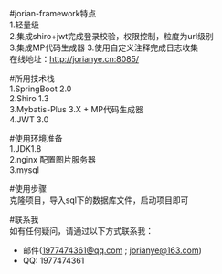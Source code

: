#jorian-framework特点  
1.轻量级   
2.集成shiro+jwt完成登录校验，权限控制，粒度为url级别  
3.集成MP代码生成器
3.使用自定义注释完成日志收集  
在线地址：http://jorianye.cn:8085/

#所用技术栈  
1.SpringBoot 2.0  
2.Shiro 1.3  
3.Mybatis-Plus 3.X + MP代码生成器  
4.JWT 3.0

#使用环境准备  
1.JDK1.8  
2.nginx 配置图片服务器  
3.mysql   

#使用步骤  
克隆项目，导入sql下的数据库文件，启动项目即可

#联系我  
如有任何疑问，请通过以下方式联系我：  
* 邮件(1977474361@qq.com ; jorianye@163.com)    
* QQ: 1977474361  



